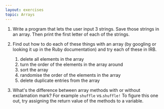 ```yaml
---
layout: exercises
topic: Arrays
---
```


1. Write a program that lets the user input 3 strings. Save those strings in an array. Then print the first letter of each of the strings.

2. Find out how to do each of these things with an array (by googling or looking it up in the Ruby documentation) and try each of these in IRB.
    1.  delete all elements in the array
    2.  turn the order of the elements in the array around
    3.  sort the array
    4.  randomise the order of the elements in the array
    5.  delete duplicate entries from the array

3. What's the difference between array methods with or without exclamation mark? For example `shuffle​` vs. ​`shuffle!​` To figure this one out, try assigning the return value of the methods to a variable.
